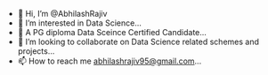 - 👋 Hi, I’m @AbhilashRajiv
- 👀 I’m interested in Data Science...
- 🌱 A PG diploma Data Sceince Certified Candidate...
- 💞️ I’m looking to collaborate on Data Science related schemes and projects...
- 📫 How to reach me abhilashrajiv95@gmail.com...

<!---
AbhilashRajiv/AbhilashRajiv is a ✨ special ✨ repository because its `README.md` (this file) appears on your GitHub profile.
You can click the Preview link to take a look at your changes.
--->
